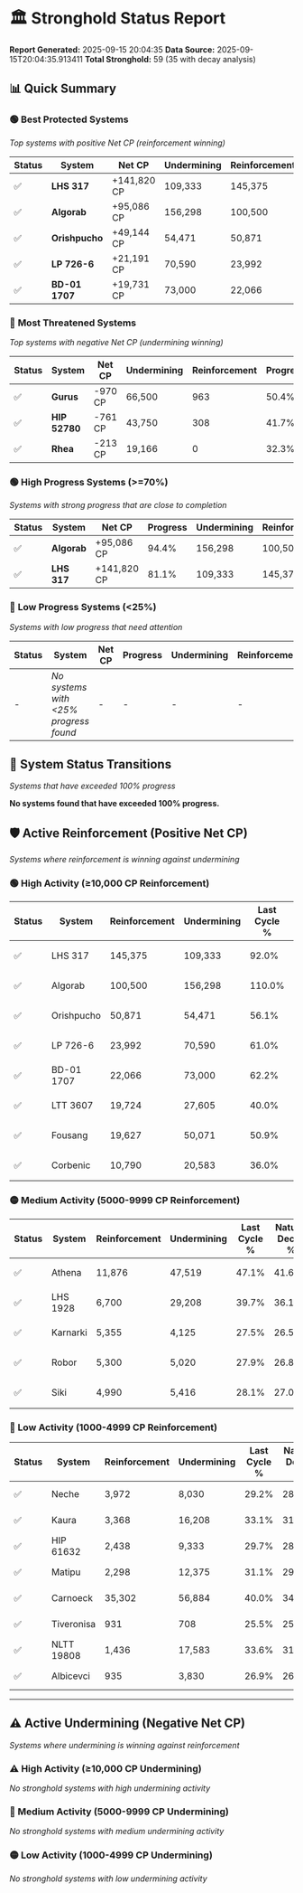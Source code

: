 # 🏛️ Stronghold Status Report

**Report Generated:** 2025-09-15 20:04:35
**Data Source:** 2025-09-15T20:04:35.913411
**Total Stronghold:** 59 (35 with decay analysis)

## 📊 Quick Summary

### 🟢 **Best Protected Systems**
*Top systems with positive Net CP (reinforcement winning)*

| Status | System | Net CP | Undermining | Reinforcement | Progress |
|--------|--------|--------|-------------|---------------|----------|
| ✅ | **LHS 317** | +141,820 CP | 109,333 | 145,375 | 81.1% |
| ✅ | **Algorab** | +95,086 CP | 156,298 | 100,500 | 94.4% |
| ✅ | **Orishpucho** | +49,144 CP | 54,471 | 50,871 | 50.7% |
| ✅ | **LP 726-6** | +21,191 CP | 70,590 | 23,992 | 53.9% |
| ✅ | **BD-01 1707** | +19,731 CP | 73,000 | 22,066 | 54.9% |

### 🔴 **Most Threatened Systems**
*Top systems with negative Net CP (undermining winning)*

| Status | System | Net CP | Undermining | Reinforcement | Progress |
|--------|--------|--------|-------------|---------------|----------|
| ✅ | **Gurus** | -970 CP | 66,500 | 963 | 50.4% |
| ✅ | **HIP 52780** | -761 CP | 43,750 | 308 | 41.7% |
| ✅ | **Rhea** | -213 CP | 19,166 | 0 | 32.3% |

### 🟢 **High Progress Systems (>=70%)**
*Systems with strong progress that are close to completion*

| Status | System | Net CP | Progress | Undermining | Reinforcement |
|--------|--------|--------|----------|-------------|---------------|
| ✅ | **Algorab** | +95,086 CP | 94.4% | 156,298 | 100,500 |
| ✅ | **LHS 317** | +141,820 CP | 81.1% | 109,333 | 145,375 |

### 🔴 **Low Progress Systems (<25%)**
*Systems with low progress that need attention*

| Status | System | Net CP | Progress | Undermining | Reinforcement |
|--------|--------|--------|----------|-------------|---------------|
| - | *No systems with <25% progress found* | - | - | - | - |
## 🔄 System Status Transitions
*Systems that have exceeded 100% progress*

**No systems found that have exceeded 100% progress.**

## 🛡️ Active Reinforcement (Positive Net CP)
*Systems where reinforcement is winning against undermining*

### 🟢 High Activity (≥10,000 CP Reinforcement)

| Status | System | Reinforcement | Undermining | Last Cycle % | Natural Decay % | Current Progress % | Current CP | Net CP | Activity |
|--------|--------|---------------|-------------|--------------|-----------------|-------------------|------------|--------|----------|
| ✅ | LHS 317 | 145,375 | 109,333 | 92.0% | 66.92% | 81.1% | 811,000 | +141,820 | 🟢 High Reinforcement |
| ✅ | Algorab | 100,500 | 156,298 | 110.0% | 84.89% | 94.4% | 944,000 | +95,086 | 🟢 High Reinforcement |
| ✅ | Orishpucho | 50,871 | 54,471 | 56.1% | 45.79% | 50.7% | 507,000 | +49,144 | 🟢 High Reinforcement |
| ✅ | LP 726-6 | 23,992 | 70,590 | 61.0% | 51.78% | 53.9% | 539,000 | +21,191 | 🟢 High Reinforcement |
| ✅ | BD-01 1707 | 22,066 | 73,000 | 62.2% | 52.93% | 54.9% | 548,999 | +19,731 | 🟢 High Reinforcement |
| ✅ | LTT 3607 | 19,724 | 27,605 | 40.0% | 35.34% | 37.2% | 372,000 | +18,638 | 🟢 High Reinforcement |
| ✅ | Fousang | 19,627 | 50,071 | 50.9% | 44.09% | 45.9% | 458,999 | +18,055 | 🟢 High Reinforcement |
| ✅ | Corbenic | 10,790 | 20,583 | 36.0% | 32.85% | 33.9% | 338,999 | +10,489 | 🟢 High Reinforcement |

### 🟡 Medium Activity (5000-9999 CP Reinforcement)

| Status | System | Reinforcement | Undermining | Last Cycle % | Natural Decay % | Current Progress % | Current CP | Net CP | Activity |
|--------|--------|---------------|-------------|--------------|-----------------|-------------------|------------|--------|----------|
| ✅ | Athena | 11,876 | 47,519 | 47.1% | 41.63% | 42.3% | 423,000 | +6,677 | 🟡 Medium Reinforcement |
| ✅ | LHS 1928 | 6,700 | 29,208 | 39.7% | 36.19% | 36.8% | 368,000 | +6,143 | 🟡 Medium Reinforcement |
| ✅ | Karnarki | 5,355 | 4,125 | 27.5% | 26.53% | 27.1% | 271,000 | +5,659 | 🟡 Medium Reinforcement |
| ✅ | Robor | 5,300 | 5,020 | 27.9% | 26.85% | 27.4% | 273,999 | +5,501 | 🟡 Medium Reinforcement |
| ✅ | Siki | 4,990 | 5,416 | 28.1% | 27.07% | 27.6% | 276,000 | +5,338 | 🟡 Medium Reinforcement |

### 🔴 Low Activity (1000-4999 CP Reinforcement)

| Status | System | Reinforcement | Undermining | Last Cycle % | Natural Decay % | Current Progress % | Current CP | Net CP | Activity |
|--------|--------|---------------|-------------|--------------|-----------------|-------------------|------------|--------|----------|
| ✅ | Neche | 3,972 | 8,030 | 29.2% | 28.00% | 28.4% | 284,000 | +4,040 | 🔵 Low Reinforcement |
| ✅ | Kaura | 3,368 | 16,208 | 33.1% | 31.18% | 31.5% | 315,000 | +3,239 | 🔵 Low Reinforcement |
| ✅ | HIP 61632 | 2,438 | 9,333 | 29.7% | 28.54% | 28.8% | 288,000 | +2,575 | 🔵 Low Reinforcement |
| ✅ | Matipu | 2,298 | 12,375 | 31.1% | 29.68% | 29.9% | 299,000 | +2,238 | 🔵 Low Reinforcement |
| ✅ | Carnoeck | 35,302 | 56,884 | 40.0% | 34.11% | 34.3% | 343,000 | +1,868 | 🔵 Low Reinforcement |
| ✅ | Tiveronisa | 931 | 708 | 25.5% | 25.26% | 25.4% | 254,000 | +1,444 | 🔵 Low Reinforcement |
| ✅ | NLTT 19808 | 1,436 | 17,583 | 33.6% | 31.68% | 31.8% | 318,000 | +1,197 | 🔵 Low Reinforcement |
| ✅ | Albicevci | 935 | 3,830 | 26.9% | 26.38% | 26.5% | 265,000 | +1,158 | 🔵 Low Reinforcement |


---

## ⚠️ Active Undermining (Negative Net CP)
*Systems where undermining is winning against reinforcement*

### ⚠️ High Activity (≥10,000 CP Undermining)

*No stronghold systems with high undermining activity*

### 🔶 Medium Activity (5000-9999 CP Undermining)

*No stronghold systems with medium undermining activity*

### 🟡 Low Activity (1000-4999 CP Undermining)

*No stronghold systems with low undermining activity*
